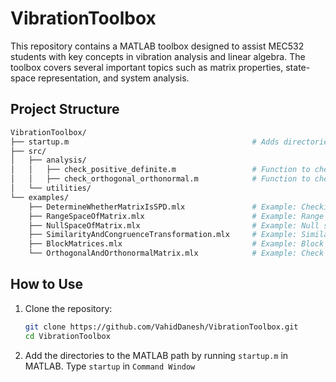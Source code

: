 # VibrationToolbox

This repository contains a MATLAB toolbox designed to assist MEC532 students with key concepts in vibration analysis and linear algebra. The toolbox covers several important topics such as matrix properties, state-space representation, and system analysis.

## Project Structure

```bash
VibrationToolbox/
├── startup.m                                         # Adds directories to the MATLAB path
├── src/
│   ├── analysis/
│   │   ├── check_positive_definite.m                 # Function to check if a matrix is positive definite
│   │   ├── check_orthogonal_orthonormal.m            # Function to check orthogonal and orthonormal matrices
│   └── utilities/
└── examples/
    ├── DetermineWhetherMatrixIsSPD.mlx               # Example: Checking positive definite property of a matrix
    ├── RangeSpaceOfMatrix.mlx                        # Example: Range space of a matrix
    ├── NullSpaceOfMatrix.mlx                         # Example: Null space and range space of a matrix
    ├── SimilarityAndCongruenceTransformation.mlx     # Example: Similarity and congruence transformations
    ├── BlockMatrices.mlx                             # Example: Block matrices and their deteminant and inverse
    └── OrthogonalAndOrthonormalMatrix.mlx            # Example: Check for orthogonal and orthonormal matrices

```


## How to Use

1. Clone the repository:
   ```bash
   git clone https://github.com/VahidDanesh/VibrationToolbox.git
   cd VibrationToolbox
   ```
2. Add the directories to the MATLAB path by running `startup.m` in MATLAB. Type `startup` in `Command Window`
